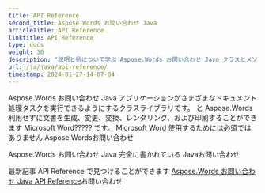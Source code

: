 ```yaml
---
title: API Reference
second_title: Aspose.Words お問い合わせ Java
articleTitle: API Reference
linktitle: API Reference
type: docs
weight: 30
description: "説明と例について学ぶ Aspose.Words お問い合わせ Java クラスとメソッドは、使用せずに文書を生成、変換、変更、レンダリング、および印刷する Microsoft Wordお問い合わせ"
url: /ja/java/api-reference/
timestamp: 2024-01-27-14-07-04
---
```


Aspose.Words お問い合わせ Java アプリケーションがさまざまなドキュメント処理タスクを実行できるようにするクラスライブラリです。 と Aspose.Words 利用せずに文書を生成、変更、変換、レンダリング、および印刷することができます Microsoft Word????? です。 Microsoft Word 使用するためには必須ではありません Aspose.Wordsお問い合わせ

Aspose.Words お問い合わせ Java 完全に書かれている Javaお問い合わせ

最新記事 API Reference で見つけることができます [Aspose.Words お問い合わせ Java API Reference](https://reference.aspose.com/words/java/)お問い合わせ
